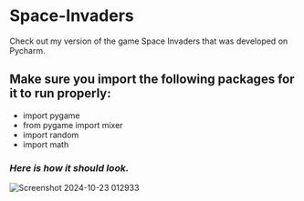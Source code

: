 # Space-Invaders
Check out my version of the game Space Invaders that was developed on Pycharm.
## Make sure you import the following packages for it to run properly:
- import pygame
- from pygame import mixer
- import random
- import math

### *Here is how it should look.*

![Screenshot 2024-10-23 012933](https://github.com/user-attachments/assets/1d76b409-de1f-468e-91ab-2e1705677a9c)

